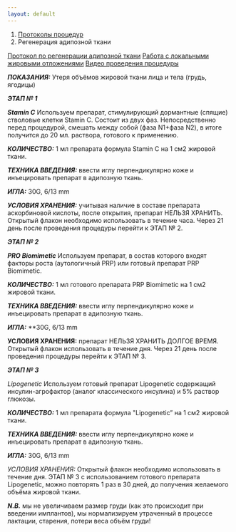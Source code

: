 ```yaml
---
layout: default
---
```


<nav aria-label="breadcrumb">
  <ol class="breadcrumb">
    <li class="breadcrumb-item"><a href="./">Протоколы процедур</a></li>
    <li class="breadcrumb-item active" aria-current="page">Регенерация адипозной ткани</li>
  </ol>
</nav>
<div class="list-group">
  <a href="https://disk.yandex.ru/i/qOD6DqMJ-b2ifw" class="list-group-item list-group-item-action" aria-current="true"><i class="bi bi-film"></i> Протокол по регенерации адипозной ткани</a>
    <a href="https://disk.yandex.ru/i/sq0NpcocRlx8Pw" class="list-group-item list-group-item-action" aria-current="true"><i class="bi bi-film"></i> Работа с локальными жировыми отложениями</a>
      <a href="https://disk.yandex.ru/i/0wMIZuVeJoVALg" class="list-group-item list-group-item-action" aria-current="true"><i class="bi bi-film"></i> Видео проведения процедуры</a>
</div>

**_ПОКАЗАНИЯ:_**
Утеря объёмов жировой ткани лица и тела (грудь, ягодицы)

**_ЭТАП № 1_**

**_Stamin C_**
Используем препарат, стимулирующий дормантные (спящие) стволовые клетки Stamin C. Состоит из двух фаз. Непосредственно перед процедурой, смешать между собой (фаза N1+фаза N2), в итоге получится до 20 мл. раствора, готового к применению.

**_КОЛИЧЕСТВО:_**
1 мл препарата формула Stamin C на 1 см2 жировой ткани.

**_ТЕХНИКА ВВЕДЕНИЯ:_**
ввести иглу перпендикулярно коже и инъецировать препарат в адипозную ткань.

**_ИГЛА:_**
30G, 6/13 mm

**_УСЛОВИЯ ХРАНЕНИЯ:_**
учитывая наличие в составе препарата аскорбиновой кислоты, после открытия, препарат НЕЛЬЗЯ ХРАНИТЬ. Открытый флакон необходимо использовать в течение часа. Через 21 день после проведения процедуры перейти к ЭТАП № 2.

**_ЭТАП № 2_**

**_PRO Biomimetic_**
Используем препарат, в состав которого входят факторы роста (аутологичный PRP) или готовый препарат PRP Biomimetic.

**_КОЛИЧЕСТВО:_**
1 мл готового препарата PRP Biomimetic на 1 см2 жировой ткани.

**_ТЕХНИКА ВВЕДЕНИЯ:_**
ввести иглу перпендикулярно коже и инъецировать препарат в адипозную ткань.

**_ИГЛА:_**
\*\*30G, 6/13 mm

**УСЛОВИЯ ХРАНЕНИЯ:**
препарат НЕЛЬЗЯ ХРАНИТЬ ДОЛГОЕ ВРЕМЯ. Открытый флакон использовать в течение дня. Через 21 день после проведения процедуры перейти к ЭТАП № 3.

**_ЭТАП № 3_**

_Lipogenetic_
Используем готовый препарат Lipogenetic содержащий инсулин-агрофактор (аналог классического инсулина) и 5% раствор глюкозы.

**_КОЛИЧЕСТВО:_**
1 мл препарата формула "Lipogenetic” на 1 см2 жировой ткани.

**_ТЕХНИКА ВВЕДЕНИЯ:_**
ввести иглу перпендикулярно коже и инъецировать препарат в адипозную ткань.

**_ИГЛА:_**
30G, 6/13 mm

_УСЛОВИЯ ХРАНЕНИЯ:_
Открытый флакон необходимо использовать в течение дня. ЭТАП № 3 с использованием готового препарата Lipogenetic, можно повторять 1 раз в 30 дней, до получения желаемого объёма жировой ткани.

**_N.B._** мы не увеличиваем размер груди (как это происходит при введении имплантов), мы нормализируем утраченный в процессе лактации, старения, потери веса объём груди!
